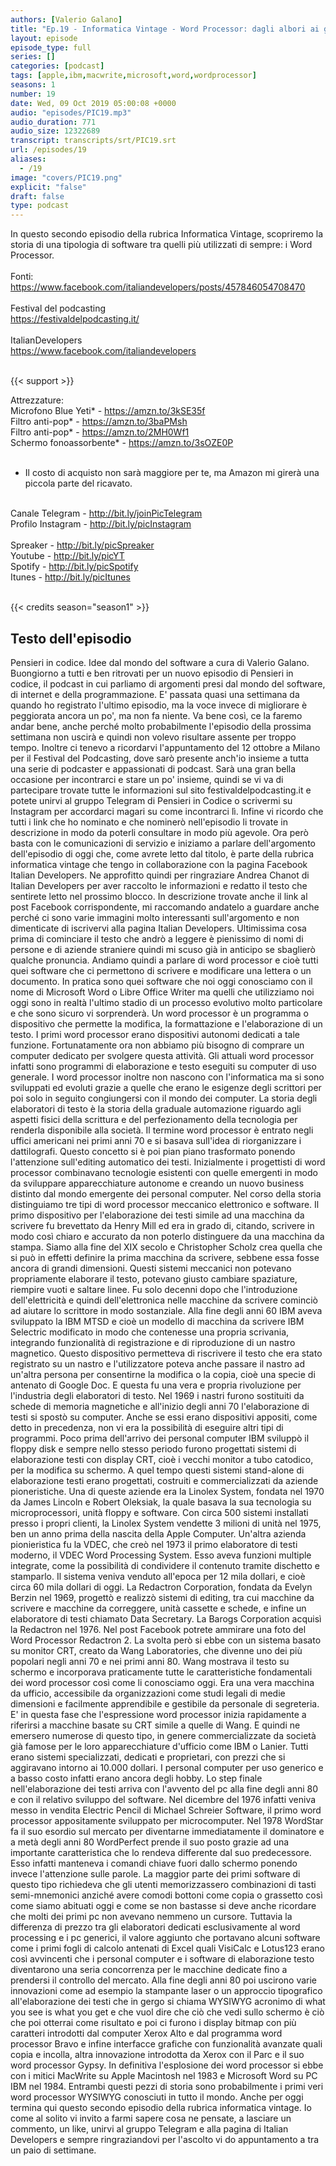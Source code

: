 ```yaml
---
authors: [Valerio Galano]
title: "Ep.19 - Informatica Vintage - Word Processor: dagli albori ai giorni nostri"
layout: episode
episode_type: full
series: []
categories: [podcast]
tags: [apple,ibm,macwrite,microsoft,word,wordprocessor]
seasons: 1
number: 19
date: Wed, 09 Oct 2019 05:00:08 +0000
audio: "episodes/PIC19.mp3"
audio_duration: 771
audio_size: 12322689
transcript: transcripts/srt/PIC19.srt
url: /episodes/19
aliases: 
  - /19
image: "covers/PIC19.png"
explicit: "false"
draft: false
type: podcast
---
```

In questo secondo episodio della rubrica Informatica Vintage, scopriremo la storia di una tipologia di software tra quelli più utilizzati di sempre: i Word Processor.<br />
<br />
Fonti:<br />
<a href="https://www.facebook.com/italiandevelopers/posts/457846054708470" rel="noopener">https://www.facebook.com/italiandevelopers/posts/457846054708470</a> <br />
<br />
Festival del podcasting<br />
<a href="https://festivaldelpodcasting.it/" rel="noopener">https://festivaldelpodcasting.it/</a> <br />
<br />
ItalianDevelopers<br />
<a href="https://www.facebook.com/italiandevelopers" rel="noopener">https://www.facebook.com/italiandevelopers</a> <br />
<br />


{{< support >}}

Attrezzature:<br />
Microfono Blue Yeti* - <a href="https://amzn.to/3kSE35f" rel="noopener">https://amzn.to/3kSE35f</a>  <br />
Filtro anti-pop* - <a href="https://amzn.to/3baPMsh" rel="noopener">https://amzn.to/3baPMsh</a>  <br />
Filtro anti-pop* - <a href="https://amzn.to/2MH0Wf1" rel="noopener">https://amzn.to/2MH0Wf1</a>  <br />
Schermo fonoassorbente* - <a href="https://amzn.to/3sOZE0P" rel="noopener">https://amzn.to/3sOZE0P</a>  <br />
<br />
* Il costo di acquisto non sarà maggiore per te, ma Amazon mi girerà una piccola parte del ricavato. <br />
<br />
Canale Telegram - <a href="http://bit.ly/joinPicTelegram" rel="noopener">http://bit.ly/joinPicTelegram</a> <br />
Profilo Instagram - <a href="http://bit.ly/picInstagram" rel="noopener">http://bit.ly/picInstagram</a> <br />
<br />
Spreaker - <a href="http://bit.ly/picSpreaker" rel="noopener">http://bit.ly/picSpreaker</a> <br />
Youtube - <a href="http://bit.ly/picYT" rel="noopener">http://bit.ly/picYT</a> <br />
Spotify - <a href="http://bit.ly/picSpotify" rel="noopener">http://bit.ly/picSpotify</a> <br />
Itunes - <a href="http://bit.ly/picItunes" rel="noopener">http://bit.ly/picItunes</a> <br />
<br />


{{< credits season="season1" >}}

<!-- more -->

## Testo dell'episodio

Pensieri in codice. Idee dal mondo del software a cura di Valerio Galano.
Buongiorno a tutti e ben ritrovati per un nuovo episodio di Pensieri in codice,
il podcast in cui parliamo di argomenti presi dal mondo del software,
di internet e della programmazione. E' passata quasi una settimana da quando ho registrato
l'ultimo episodio, ma la voce invece di migliorare è peggiorata ancora un po',
ma non fa niente. Va bene così, ce la faremo andar bene, anche perché molto probabilmente
l'episodio della prossima settimana non uscirà e quindi non volevo risultare assente per troppo
tempo. Inoltre ci tenevo a ricordarvi l'appuntamento del 12 ottobre a Milano per il
Festival del Podcasting, dove sarò presente anch'io insieme a tutta una serie di podcaster
e appassionati di podcast. Sarà una gran bella occasione per incontrarci e stare un po' insieme,
quindi se vi va di partecipare trovate tutte le informazioni sul sito festivaldelpodcasting.it
e potete unirvi al gruppo Telegram di Pensieri in Codice o scrivermi su Instagram per accordarci
magari su come incontrarci lì. Infine vi ricordo che tutti i link che ho nominato e che nominerò
nell'episodio li trovate in descrizione in modo da poterli consultare in modo più agevole. Ora
però basta con le comunicazioni di servizio e iniziamo a parlare dell'argomento dell'episodio
di oggi che, come avrete letto dal titolo, è parte della rubrica informatica vintage che tengo
in collaborazione con la pagina Facebook Italian Developers. Ne approfitto quindi per ringraziare
Andrea Chanot di Italian Developers per aver raccolto le informazioni e redatto il testo che
sentirete letto nel prossimo blocco. In descrizione trovate anche il link al post Facebook corrispondente,
mi raccomando andatelo a guardare anche perché ci sono varie immagini molto interessanti
sull'argomento e non dimenticate di iscrivervi alla pagina Italian Developers. Ultimissima cosa
prima di cominciare il testo che andrò a leggere è pienissimo di nomi di persone e di aziende
straniere quindi mi scuso già in anticipo se sbaglierò qualche pronuncia. Andiamo quindi a
parlare di word processor e cioè tutti quei software che ci permettono di scrivere e modificare
una lettera o un documento. In pratica sono quei software che noi oggi conosciamo con il nome di
Microsoft Word o Libre Office Writer ma quelli che utilizziamo noi oggi sono in realtà l'ultimo
stadio di un processo evolutivo molto particolare e che sono sicuro vi sorprenderà.
Un word processor è un programma o dispositivo che permette la modifica, la formattazione e
l'elaborazione di un testo. I primi word processor erano dispositivi autonomi dedicati a tale
funzione. Fortunatamente ora non abbiamo più bisogno di comprare un computer dedicato per
svolgere questa attività. Gli attuali word processor infatti sono programmi di elaborazione
e testo eseguiti su computer di uso generale. I word processor inoltre non nascono con l'informatica
ma si sono sviluppati ed evoluti grazie a quelle che erano le esigenze degli scrittori per poi
solo in seguito congiungersi con il mondo dei computer. La storia degli elaboratori di testo
è la storia della graduale automazione riguardo agli aspetti fisici della scrittura e del
perfezionamento della tecnologia per renderla disponibile alla società. Il termine word
processor è entrato negli uffici americani nei primi anni 70 e si basava sull'idea di
riorganizzare i dattilografi. Questo concetto si è poi pian piano trasformato ponendo
l'attenzione sull'editing automatico dei testi. Inizialmente i progettisti di word processor
combinavano tecnologie esistenti con quelle emergenti in modo da sviluppare apparecchiature
autonome e creando un nuovo business distinto dal mondo emergente dei personal computer. Nel
corso della storia distinguiamo tre tipi di word processor meccanico elettronico e software. Il
primo dispositivo per l'elaborazione dei testi simile ad una macchina da scrivere fu brevettato
da Henry Mill ed era in grado di, citando, scrivere in modo così chiaro e accurato da
non poterlo distinguere da una macchina da stampa. Siamo alla fine del XIX secolo e Christopher
Scholz crea quella che si può in effetti definire la prima macchina da scrivere, sebbene essa fosse
ancora di grandi dimensioni. Questi sistemi meccanici non potevano propriamente elaborare
il testo, potevano giusto cambiare spaziature, riempire vuoti e saltare linee. Fu solo decenni
dopo che l'introduzione dell'elettricità e quindi dell'elettronica nelle macchine da scrivere
cominciò ad aiutare lo scrittore in modo sostanziale. Alla fine degli anni 60 IBM aveva
sviluppato la IBM MTSD e cioè un modello di macchina da scrivere IBM Selectric modificato
in modo che contenesse una propria scrivania, integrando funzionalità di registrazione e di
riproduzione di un nastro magnetico. Questo dispositivo permetteva di riscrivere il testo
che era stato registrato su un nastro e l'utilizzatore poteva anche passare il nastro
ad un'altra persona per consentirne la modifica o la copia, cioè una specie di antenato di Google
Doc. E questa fu una vera e propria rivoluzione per l'industria degli elaboratori di testo. Nel
1969 i nastri furono sostituiti da schede di memoria magnetiche e all'inizio degli anni 70
l'elaborazione di testi si spostò su computer. Anche se essi erano dispositivi appositi, come
detto in precedenza, non vi era la possibilità di eseguire altri tipi di programmi. Poco prima
dell'arrivo dei personal computer IBM sviluppò il floppy disk e sempre nello stesso periodo furono
progettati sistemi di elaborazione testi con display CRT, cioè i vecchi monitor a tubo
catodico, per la modifica su schermo. A quel tempo questi sistemi stand-alone di elaborazione
testi erano progettati, costruiti e commercializzati da aziende pioneristiche. Una di queste aziende era
la Linolex System, fondata nel 1970 da James Lincoln e Robert Oleksiak, la quale basava la
sua tecnologia su microprocessori, unità floppy e software. Con circa 500 sistemi installati presso
i propri clienti, la Linolex System vendette 3 milioni di unità nel 1975, ben un anno prima
della nascita della Apple Computer. Un'altra azienda pionieristica fu la VDEC, che creò nel
1973 il primo elaboratore di testi moderno, il VDEC Word Processing System. Esso aveva funzioni
multiple integrate, come la possibilità di condividere il contenuto tramite dischetto e
stamparlo. Il sistema veniva venduto all'epoca per 12 mila dollari, e cioè circa 60 mila dollari di
oggi. La Redactron Corporation, fondata da Evelyn Berzin nel 1969, progettò e realizzò sistemi di
editing, tra cui macchine da scrivere e macchine da correggere, unità cassette e schede, e infine
un elaboratore di testi chiamato Data Secretary. La Barogs Corporation acquisì la Redactron nel
1976. Nel post Facebook potrete ammirare una foto del Word Processor Redactron 2. La svolta però
si ebbe con un sistema basato su monitor CRT, creato da Wang Laboratories, che divenne uno dei
più popolari negli anni 70 e nei primi anni 80. Wang mostrava il testo su schermo e incorporava
praticamente tutte le caratteristiche fondamentali dei word processor così come li conosciamo oggi.
Era una vera macchina da ufficio, accessibile da organizzazioni come studi legali di medie
dimensioni e facilmente apprendibile e gestibile da personale di segreteria. E' in questa fase che
l'espressione word processor inizia rapidamente a riferirsi a macchine basate su CRT simile a
quelle di Wang. E quindi ne emersero numerose di questo tipo, in genere commercializzate
da società già famose per le loro apparecchiature d'ufficio come IBM o Lanier. Tutti erano sistemi
specializzati, dedicati e proprietari, con prezzi che si aggiravano intorno ai 10.000 dollari. I
personal computer per uso generico e a basso costo infatti erano ancora degli hobby. Lo step
finale nell'elaborazione dei testi arriva con l'avvento del pc alla fine degli anni 80 e con
il relativo sviluppo del software. Nel dicembre del 1976 infatti veniva messo in vendita Electric
Pencil di Michael Schreier Software, il primo word processor appositamente sviluppato per
microcomputer. Nel 1978 WordStar fa il suo esordio sul mercato per diventarne immediatamente il
dominatore e a metà degli anni 80 WordPerfect prende il suo posto grazie ad una importante
caratteristica che lo rendeva differente dal suo predecessore. Esso infatti manteneva i comandi
chiave fuori dallo schermo ponendo invece l'attenzione sulle parole. La maggior parte
dei primi software di questo tipo richiedeva che gli utenti memorizzassero combinazioni di
tasti semi-mnemonici anziché avere comodi bottoni come copia o grassetto così come siamo abituati
oggi e come se non bastasse si deve anche ricordare che molti dei primi pc non avevano
nemmeno un cursore. Tuttavia la differenza di prezzo tra gli elaboratori dedicati esclusivamente
al word processing e i pc generici, il valore aggiunto che portavano alcuni software come i
primi fogli di calcolo antenati di Excel quali VisiCalc e Lotus123 erano così avvincenti che
i personal computer e i software di elaborazione testo diventarono una seria concorrenza per le
macchine dedicate fino a prendersi il controllo del mercato. Alla fine degli anni 80 poi uscirono
varie innovazioni come ad esempio la stampante laser o un approccio tipografico all'elaborazione
dei testi che in gergo si chiama WYSIWYG acronimo di what you see is what you get e che vuol dire
che ciò che vedi sullo schermo è ciò che poi otterrai come risultato e poi ci furono i display
bitmap con più caratteri introdotti dal computer Xerox Alto e dal programma word processor Bravo
e infine interfacce grafiche con funzionalità avanzate quali copia e incolla, altra innovazione
introdotta da Xerox con il Parc e il suo word processor Gypsy. In definitiva l'esplosione dei
word processor si ebbe con i mitici MacWrite su Apple Macintosh nel 1983 e Microsoft Word
su PC IBM nel 1984. Entrambi questi pezzi di storia sono probabilmente i primi veri
word processor WYSIWYG conosciuti in tutto il mondo.
Anche per oggi termina qui questo secondo episodio della rubrica informatica vintage. Io come al
solito vi invito a farmi sapere cosa ne pensate, a lasciare un commento, un like, unirvi al gruppo
Telegram e alla pagina di Italian Developers e sempre ringraziandovi per l'ascolto vi do
appuntamento a tra un paio di settimane.

